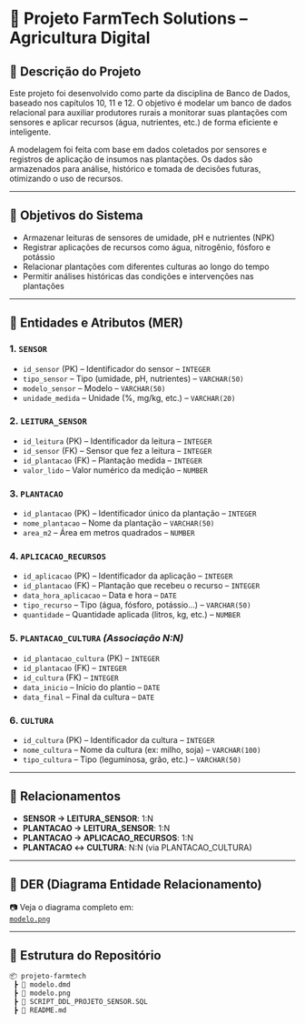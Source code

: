 # 🌾 Projeto FarmTech Solutions – Agricultura Digital

## 📘 Descrição do Projeto

Este projeto foi desenvolvido como parte da disciplina de Banco de Dados, baseado nos capítulos 10, 11 e 12. O objetivo é modelar um banco de dados relacional para auxiliar produtores rurais a monitorar suas plantações com sensores e aplicar recursos (água, nutrientes, etc.) de forma eficiente e inteligente.

A modelagem foi feita com base em dados coletados por sensores e registros de aplicação de insumos nas plantações. Os dados são armazenados para análise, histórico e tomada de decisões futuras, otimizando o uso de recursos.

---

## 📌 Objetivos do Sistema

- Armazenar leituras de sensores de umidade, pH e nutrientes (NPK)
- Registrar aplicações de recursos como água, nitrogênio, fósforo e potássio
- Relacionar plantações com diferentes culturas ao longo do tempo
- Permitir análises históricas das condições e intervenções nas plantações

---

## 🧱 Entidades e Atributos (MER)

### 1. `SENSOR`
- `id_sensor` (PK) – Identificador do sensor – `INTEGER`
- `tipo_sensor` – Tipo (umidade, pH, nutrientes) – `VARCHAR(50)`
- `modelo_sensor` – Modelo – `VARCHAR(50)`
- `unidade_medida` – Unidade (%, mg/kg, etc.) – `VARCHAR(20)`

### 2. `LEITURA_SENSOR`
- `id_leitura` (PK) – Identificador da leitura – `INTEGER`
- `id_sensor` (FK) – Sensor que fez a leitura – `INTEGER`
- `id_plantacao` (FK) – Plantação medida – `INTEGER`
- `valor_lido` – Valor numérico da medição – `NUMBER`

### 3. `PLANTACAO`
- `id_plantacao` (PK) – Identificador único da plantação – `INTEGER`
- `nome_plantacao` – Nome da plantação – `VARCHAR(50)`
- `area_m2` – Área em metros quadrados – `NUMBER`

### 4. `APLICACAO_RECURSOS`
- `id_aplicacao` (PK) – Identificador da aplicação – `INTEGER`
- `id_plantacao` (FK) – Plantação que recebeu o recurso – `INTEGER`
- `data_hora_aplicacao` – Data e hora – `DATE`
- `tipo_recurso` – Tipo (água, fósforo, potássio...) – `VARCHAR(50)`
- `quantidade` – Quantidade aplicada (litros, kg, etc.) – `NUMBER`

### 5. `PLANTACAO_CULTURA` *(Associação N:N)*
- `id_plantacao_cultura` (PK) – `INTEGER`
- `id_plantacao` (FK) – `INTEGER`
- `id_cultura` (FK) – `INTEGER`
- `data_inicio` – Início do plantio – `DATE`
- `data_final` – Final da cultura – `DATE`

### 6. `CULTURA`
- `id_cultura` (PK) – Identificador da cultura – `INTEGER`
- `nome_cultura` – Nome da cultura (ex: milho, soja) – `VARCHAR(100)`
- `tipo_cultura` – Tipo (leguminosa, grão, etc.) – `VARCHAR(50)`

---

## 🔄 Relacionamentos

- **SENSOR → LEITURA_SENSOR**: 1:N
- **PLANTACAO → LEITURA_SENSOR**: 1:N
- **PLANTACAO → APLICACAO_RECURSOS**: 1:N
- **PLANTACAO ↔ CULTURA**: N:N (via PLANTACAO_CULTURA)

---

## 🧩 DER (Diagrama Entidade Relacionamento)

📷 Veja o diagrama completo em:  
[`modelo.png`](./modelo.png)

---

## 📂 Estrutura do Repositório

```bash
📦 projeto-farmtech
 ┣ 📄 modelo.dmd
 ┣ 📄 modelo.png
 ┣ 📄 SCRIPT_DDL_PROJETO_SENSOR.SQL
 ┣ 📄 README.md
